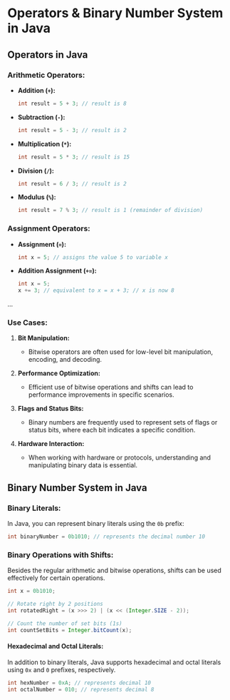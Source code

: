 # Operators & Binary Number System in Java

## Operators in Java

### Arithmetic Operators:

- **Addition (`+`):**
  ```java
  int result = 5 + 3; // result is 8
  ```

- **Subtraction (`-`):**
  ```java
  int result = 5 - 3; // result is 2
  ```

- **Multiplication (`*`):**
  ```java
  int result = 5 * 3; // result is 15
  ```

- **Division (`/`):**
  ```java
  int result = 6 / 3; // result is 2
  ```

- **Modulus (`%`):**
  ```java
  int result = 7 % 3; // result is 1 (remainder of division)
  ```

### Assignment Operators:

- **Assignment (`=`):**
  ```java
  int x = 5; // assigns the value 5 to variable x
  ```

- **Addition Assignment (`+=`):**
  ```java
  int x = 5;
  x += 3; // equivalent to x = x + 3; // x is now 8
  ```

...

### Use Cases:

1. **Bit Manipulation:**
   - Bitwise operators are often used for low-level bit manipulation, encoding, and decoding.

2. **Performance Optimization:**
   - Efficient use of bitwise operations and shifts can lead to performance improvements in specific scenarios.

3. **Flags and Status Bits:**
   - Binary numbers are frequently used to represent sets of flags or status bits, where each bit indicates a specific condition.

4. **Hardware Interaction:**
   - When working with hardware or protocols, understanding and manipulating binary data is essential.

## Binary Number System in Java

### Binary Literals:

In Java, you can represent binary literals using the `0b` prefix:

```java
int binaryNumber = 0b1010; // represents the decimal number 10
```

### Binary Operations with Shifts:

Besides the regular arithmetic and bitwise operations, shifts can be used effectively for certain operations.

```java
int x = 0b1010;

// Rotate right by 2 positions
int rotatedRight = (x >>> 2) | (x << (Integer.SIZE - 2));

// Count the number of set bits (1s)
int countSetBits = Integer.bitCount(x);
```

#### Hexadecimal and Octal Literals:

In addition to binary literals, Java supports hexadecimal and octal literals using `0x` and `0` prefixes, respectively.

```java
int hexNumber = 0xA; // represents decimal 10
int octalNumber = 010; // represents decimal 8
```